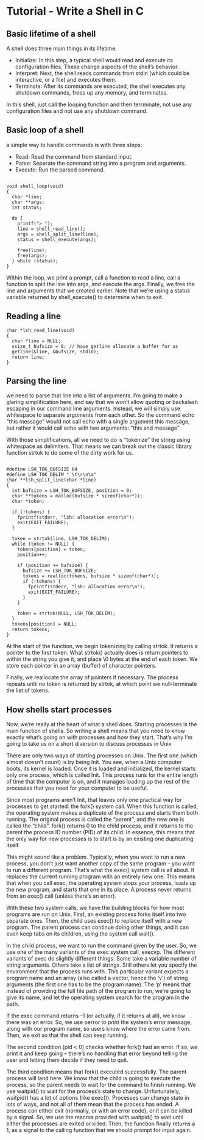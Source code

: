 # Tutorial - Write a Shell in C

## Basic lifetime of a shell

A shell does three main things in its lifetime.

- Initialize: In this step, a typical shell would read and execute its configuration files. These change aspects of the shell’s behavior.
- Interpret: Next, the shell reads commands from stdin (which could be interactive, or a file) and executes them.
- Terminate: After its commands are executed, the shell executes any shutdown commands, frees up any memory, and terminates.

In this shell, just call the looping function and then terrminate, not use any configuration files and not use any shutdown command. 

## Basic loop of a shell
a simple way to handle commands is with three steps:

- Read: Read the command from standard input.
- Parse: Separate the command string into a program and arguments.
- Execute: Run the parsed command.

```

void shell_loop(void)
{
  char *line;
  char **args;
  int status;

  do {
    printf("> ");
    line = shell_read_line();
    args = shell_split_line(line);
    status = shell_execute(args);

    free(line);
    free(args);
  } while (status);
}

```
Within the loop, we print a prompt, call a function to read a line, call a function to split the line into args, and execute the args. Finally, we free the line and arguments that we created earlier. Note that we’re using a status variable returned by shell_execute() to determine when to exit.

## Reading a line

```
char *lsh_read_line(void)
{
  char *line = NULL;
  ssize_t bufsize = 0; // have getline allocate a buffer for us
  getline(&line, &bufsize, stdin);
  return line;
}
```

## Parsing the line

we need to parse that line into a list of arguments. I’m going to make a glaring simplification here, and say that we won’t allow quoting or backslash escaping in our command line arguments. Instead, we will simply use whitespace to separate arguments from each other. So the command echo "this message" would not call echo with a single argument this message, but rather it would call echo with two arguments: "this and message".

With those simplifications, all we need to do is “tokenize” the string using whitespace as delimiters. That means we can break out the classic library function strtok to do some of the dirty work for us.

```

#define LSH_TOK_BUFSIZE 64
#define LSH_TOK_DELIM " \t\r\n\a"
char **lsh_split_line(char *line)
{
  int bufsize = LSH_TOK_BUFSIZE, position = 0;
  char **tokens = malloc(bufsize * sizeof(char*));
  char *token;

  if (!tokens) {
    fprintf(stderr, "lsh: allocation error\n");
    exit(EXIT_FAILURE);
  }

  token = strtok(line, LSH_TOK_DELIM);
  while (token != NULL) {
    tokens[position] = token;
    position++;

    if (position >= bufsize) {
      bufsize += LSH_TOK_BUFSIZE;
      tokens = realloc(tokens, bufsize * sizeof(char*));
      if (!tokens) {
        fprintf(stderr, "lsh: allocation error\n");
        exit(EXIT_FAILURE);
      }
    }

    token = strtok(NULL, LSH_TOK_DELIM);
  }
  tokens[position] = NULL;
  return tokens;
}
```

At the start of the function, we begin tokenizing by calling strtok. It returns a pointer to the first token. What strtok() actually does is return pointers to within the string you give it, and place \0 bytes at the end of each token. We store each pointer in an array (buffer) of character pointers.

Finally, we reallocate the array of pointers if necessary. The process repeats until no token is returned by strtok, at which point we null-terminate the list of tokens.

## How shells start processes
Now, we’re really at the heart of what a shell does. Starting processes is the main function of shells. So writing a shell means that you need to know exactly what’s going on with processes and how they start. That’s why I’m going to take us on a short diversion to discuss processes in Unix

There are only two ways of starting processes on Unix. The first one (which almost doesn’t count) is by being Init. You see, when a Unix computer boots, its kernel is loaded. Once it is loaded and initialized, the kernel starts only one process, which is called Init. This process runs for the entire length of time that the computer is on, and it manages loading up the rest of the processes that you need for your computer to be useful.

Since most programs aren’t Init, that leaves only one practical way for processes to get started: the fork() system call. When this function is called, the operating system makes a duplicate of the process and starts them both running. The original process is called the “parent”, and the new one is called the “child”. fork() returns 0 to the child process, and it returns to the parent the process ID number (PID) of its child. In essence, this means that the only way for new processes is to start is by an existing one duplicating itself.

This might sound like a problem. Typically, when you want to run a new process, you don’t just want another copy of the same program – you want to run a different program. That’s what the exec() system call is all about. It replaces the current running program with an entirely new one. This means that when you call exec, the operating system stops your process, loads up the new program, and starts that one in its place. A process never returns from an exec() call (unless there’s an error).

With these two system calls, we have the building blocks for how most programs are run on Unix. First, an existing process forks itself into two separate ones. Then, the child uses exec() to replace itself with a new program. The parent process can continue doing other things, and it can even keep tabs on its children, using the system call wait().

In the child process, we want to run the command given by the user. So, we use one of the many variants of the exec system call, execvp. The different variants of exec do slightly different things. Some take a variable number of string arguments. Others take a list of strings. Still others let you specify the environment that the process runs with. This particular variant expects a program name and an array (also called a vector, hence the ‘v’) of string arguments (the first one has to be the program name). The ‘p’ means that instead of providing the full file path of the program to run, we’re going to give its name, and let the operating system search for the program in the path.

If the exec command returns -1 (or actually, if it returns at all), we know there was an error. So, we use perror to print the system’s error message, along with our program name, so users know where the error came from. Then, we exit so that the shell can keep running.

The second condition (pid < 0) checks whether fork() had an error. If so, we print it and keep going – there’s no handling that error beyond telling the user and letting them decide if they need to quit.

The third condition means that fork() executed successfully. The parent process will land here. We know that the child is going to execute the process, so the parent needs to wait for the command to finish running. We use waitpid() to wait for the process’s state to change. Unfortunately, waitpid() has a lot of options (like exec()). Processes can change state in lots of ways, and not all of them mean that the process has ended. A process can either exit (normally, or with an error code), or it can be killed by a signal. So, we use the macros provided with waitpid() to wait until either the processes are exited or killed. Then, the function finally returns a 1, as a signal to the calling function that we should prompt for input again.

